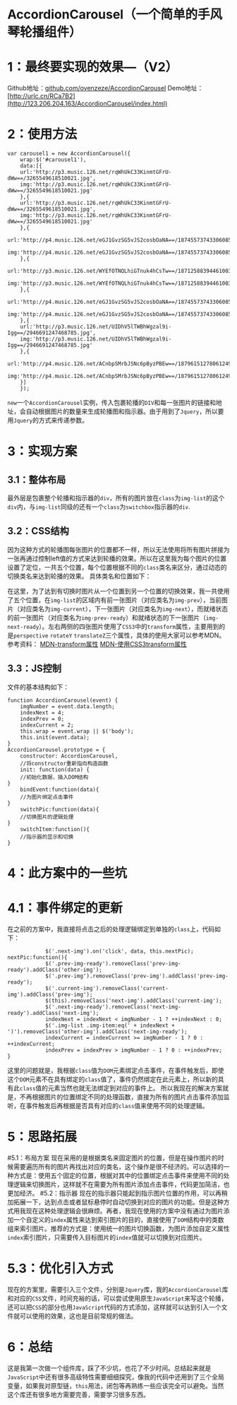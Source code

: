 # AccordionCarousel（一个简单的手风琴轮播组件）
# 1：最终要实现的效果—（V2）
Github地址：[github.com/ovenzeze/AccordionCarousel](https://github.com/ovenzeze/AccordionCarousel)
Demo地址：[http://urlc.cn/RCa7B2](http://123.206.204.163/AccordionCarousel/index.html)
# 2：使用方法
```
var carousel1 = new AccordionCarousel({
    wrap:$('#carousel1'),
    data:[{
    url:'http://p3.music.126.net/rqWhUkC33KinmtGFrU-dWw==/3265549618510021.jpg',
    img:'http://p3.music.126.net/rqWhUkC33KinmtGFrU-dWw==/3265549618510021.jpg'
    },{
    url:'http://p3.music.126.net/rqWhUkC33KinmtGFrU-dWw==/3265549618510021.jpg',
    img:'http://p3.music.126.net/rqWhUkC33KinmtGFrU-dWw==/3265549618510021.jpg'
    },{
    url:'http://p4.music.126.net/eGJ1GvzSG5vJS2cosbOaNA==/18745573743306085.jpg',
    img:'http://p4.music.126.net/eGJ1GvzSG5vJS2cosbOaNA==/18745573743306085.jpg'
    },{
    url:'http://p3.music.126.net/WYEfOTNQLhiGTnuk4hCsTw==/18712588394461003.jpg',
    img:'http://p3.music.126.net/WYEfOTNQLhiGTnuk4hCsTw==/18712588394461003.jpg'
    },{
    url:'http://p4.music.126.net/eGJ1GvzSG5vJS2cosbOaNA==/18745573743306085.jpg',
    img:'http://p4.music.126.net/eGJ1GvzSG5vJS2cosbOaNA==/18745573743306085.jpg'
    },{
    url:'http://p3.music.126.net/UIDhV5lTWBhWgzal9i-Igg==/2946691247468785.jpg',
    img:'http://p3.music.126.net/UIDhV5lTWBhWgzal9i-Igg==/2946691247468785.jpg'
    },{
    url:'http://p4.music.126.net/ACnbpSMrbJSNc6pByzPBEw==/18796151278061249.jpg',
    img:'http://p4.music.126.net/ACnbpSMrbJSNc6pByzPBEw==/18796151278061249.jpg'
    }]
    });
```
`new`一个`AccordionCarousel`实例，传入包裹轮播的`DIV`和每一张图片的链接和地址，会自动根据图片的数量来生成轮播图和指示器。由于用到了`Jquery`，所以要用`Jquery`的方式来传递参数。
# 3：实现方案
## 3.1：整体布局

 最外层是包裹整个轮播和指示器的`div`，所有的图片放在`class`为`img-list`的这个`div`内，与`img-list`同级的还有一个`class`为`switchbox`指示器的`div`.
## 3.2：CSS结构
因为这种方式的轮播图每张图片的位置都不一样，所以无法使用将所有图片拼接为一张再通过控制left值的方式来达到轮播的效果。所以在这里我为每个图片的位置设置了定位，一共五个位置，每个位置根据不同的`class`类名来区分，通过动态的切换类名来达到轮播的效果。
具体类名和位置如下：


在这里，为了达到有切换时图片从一个位置到另一个位置的切换效果，我一共使用了五个位置，在`img-list`的区域内有前一张图片（对应类名为`img-prev`），当前图片（对应类名为`img-current`），下一张图片（对应类名为`img-next`），而就绪状态的前一张图片（对应类名为`img-prev-ready`）和就绪状态的下一张图片（`img-next-ready`）。左右两侧的四张图片使用了`CSS3`中的`transform`属性，主要用到的是`perspective` `rotateY` `translateZ`三个属性，具体的使用大家可以参考MDN。
参考资料：
[MDN-transform属性](https://developer.mozilla.org/zh-CN/docs/Web/CSS/transform)
[MDN-使用CSS3transform属性](https://developer.mozilla.org/zh-CN/docs/Web/CSS/CSS_Transforms/Using_CSS_transforms)
## 3.3：JS控制
文件的基本结构如下：
```
function AccordionCarousel(event) {
    imgNumber = event.data.length;
    indexNext = 4;
    indexPrev = 0;
    indexCurrent = 2;
    this.wrap = event.wrap || $('body');
    this.init(event.data);
}
AccordionCarousel.prototype = {
    constructor: AccordionCarousel,
    //将constructor重新指向构造函数
    init: function(data) {
    //初始化数据，插入DOM结构
}
    bindEvent:function(data){
    //为图片绑定点击事件
}
    switchPic:function(data){
    //切换图片的逻辑处理
}
    switchItem:function(){
    //指示器的显示和切换
}
```
# 4：此方案中的一些坑
# 4.1：事件绑定的更新
在之前的方案中，我直接将点击之后的处理逻辑绑定到单独的`class`上，代码如下：
```
            $('.next-img').on('click', data, this.nextPic);
nextPic:function(){
            $('.prev-img-ready').removeClass('prev-img-ready').addClass('other-img');
            $('.prev-img').removeClass('prev-img').addClass('prev-img-ready');
            $('.current-img').removeClass('current-img').addClass('prev-img');
            $(this).removeClass('next-img').addClass('current-img');
            $('.next-img-ready').removeClass('next-img-ready').addClass('next-img');
            indexNext = indexNext < imgNumber - 1 ? ++indexNext : 0;
            $('.img-list .img-item:eq(' + indexNext + ')').removeClass('other-img').addClass('next-img-ready');
            indexCurrent = indexCurrent >= imgNumber - 1 ? 0 : ++indexCurrent;
            indexPrev = indexPrev > imgNumber - 1 ? 0 : ++indexPrev;
}
```
这里的问题就是，我根据`class`值为`DOM`元素绑定点击事件，在事件触发后，即使这个`DOM`元素不在具有绑定的`class`值了，事件仍然绑定在此元素上，所以新的具有此`class`值的元素当然也就无法绑定到对应的事件上。
所以我现在的解决方案就是，不再根据图片的位置绑定不同的处理函数，直接为所有的图片点击事件添加监听，在事件触发后再根据是否具有对应的`class`值来使用不同的处理逻辑。
# 5：思路拓展
#5.1：布局方案
现在采用的是根据类名来固定图片的位置，但是在操作图片的时候需要遍历所有的图片再找出对应的类名，这个操作是很不经济的。可以选择的一种方式是：使用五个固定的位置，根据对其中的位置绑定点击事件来使用不同的处理逻辑来切换图片，这样就不在需要为所有图片添加点击事件，代码更加简洁，也更加经济。
#5.2：指示器
现在的指示器只能起到指示图片位置的作用，可以再稍加拓展一下，达到点击或者鼠标悬停时自动切换到对应的图片的功能。但是这种方式用我现在这种处理逻辑会很麻烦。再者，我现在使用的方案中没有通过为图片添加一个自定义的`index`属性来达到索引图片的目的，直接使用了`DOM`结构中的类数组来索引图片。推荐的方式是：使用统一的图片切换函数，为图片添加自定义属性`index`索引图片，只需要传入目标图片的`index`值就可以切换到对应图片。
# 5.3：优化引入方式
现在的方案里，需要引入三个文件，分别是`Jquery`库，我的`AccordionCarousel`库和对应的`CSS`文件，时间充裕的话，可以尝试使用原生`JavaScript`来写这个轮播，还可以把`CSS`的部分也用`JavaScript`代码的方式添加，这样就可以达到引入一个文件就可以使用的效果，这也是目前常规的做法。
# 6：总结
这是我第一次做一个组件库，踩了不少坑，也花了不少时间。总结起来就是`JavaScript`中还有很多高级特性需要细细探究，像我的代码中还用到了三个全局变量，如果我对原型链，`this`用法，闭包等再熟练一些应该完全可以避免。当然这个库还有很多地方需要完善，需要学习很多东西。
